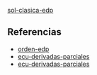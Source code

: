 [sol-clasica-edp](pdf/sol-clasica-edp.pdf)

## Referencias
- [orden-edp](./orden-edp.md)
- [ecu-derivadas-parciales](./ecu-derivadas-parciales.md)
- [ecu-derivadas-parciales](./ecu-derivadas-parciales.md)
